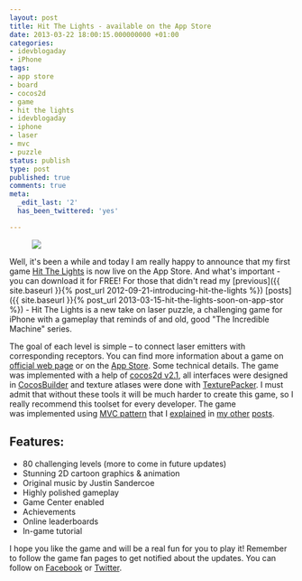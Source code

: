 ```yaml
---
layout: post
title: Hit The Lights - available on the App Store
date: 2013-03-22 18:00:15.000000000 +01:00
categories:
- idevblogaday
- iPhone
tags:
- app store
- board
- cocos2d
- game
- hit the lights
- idevblogaday
- iphone
- laser
- mvc
- puzzle
status: publish
type: post
published: true
comments: true
meta:
  _edit_last: '2'
  has_been_twittered: 'yes'

---
```


<figure>
	<a href="{{ site.baseurl }}/assets/Screen3_gameplay1-200x300.png"><img src="{{ site.baseurl }}/assets/Screen3_gameplay1-200x300.png"></a>
</figure>

Well, it's been a while and today I am really happy to announce that my first game [Hit The Lights](https://itunes.apple.com/us/app/hit-the-lights/id559786742?ls=1&mt=8) is now live on the App Store. And what's important - you can download it for FREE! For those that didn't read my [previous]({{ site.baseurl }}{% post_url 2012-09-21-introducing-hit-the-lights %}) [posts]({{ site.baseurl }}{% post_url 2013-03-15-hit-the-lights-soon-on-app-stor %}) - Hit The Lights is a new take on laser puzzle, a challenging game for iPhone with a gameplay that reminds of and old, good "The Incredible Machine" series.

The goal of each level is simple – to connect laser emitters with corresponding receptors. You can find more information about a game on [official web page](http://hitthelightsgame.com) or on the [App Store](https://itunes.apple.com/us/app/hit-the-lights/id559786742?ls=1&mt=8).
Some technical details. The game was implemented with a help of [cocos2d v2.1](http://www.cocos2d-iphone.org), all interfaces were designed in [CocosBuilder](http://cocosbuilder.com) and texture atlases were done with [TexturePacker](http://www.codeandweb.com/texturepacker). I must admit that without these tools it will be much harder to create this game, so I really recommend this toolset for every developer. The game was implemented using [MVC pattern](http://xperienced.com.pl/blog/cocos2d-meets-mvc-implementing-board-game-part-1) that I [explained](http://xperienced.com.pl/blog/cocos2d-meets-mvc-%e2%80%93-implementing-simple-board-game-part-2) in [my other](http://xperienced.com.pl/blog/cocos2d-meets-mvc-implementing-simple-board-game-part-3) [posts](http://xperienced.com.pl/blog/cocos2d-meets-mvc-wrap-up).
<!--more-->

## Features:

* 80 challenging levels (more to come in future updates)
* Stunning 2D cartoon graphics &amp; animation
* Original music by Justin Sandercoe
* Highly polished gameplay
* Game Center enabled
* Achievements
* Online leaderboards
* In-game tutorial

I hope you like the game and will be a real fun for you to play it! Remember to follow the game fan pages to get notified about the updates. You can follow on [Facebook](http://www.facebook.com/HitTheLightsGame) or [Twitter](https://twitter.com/htlgame).
